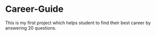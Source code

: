 # Career-Guide
This is my first project which helps student to find their best career by answering 20 questions.
